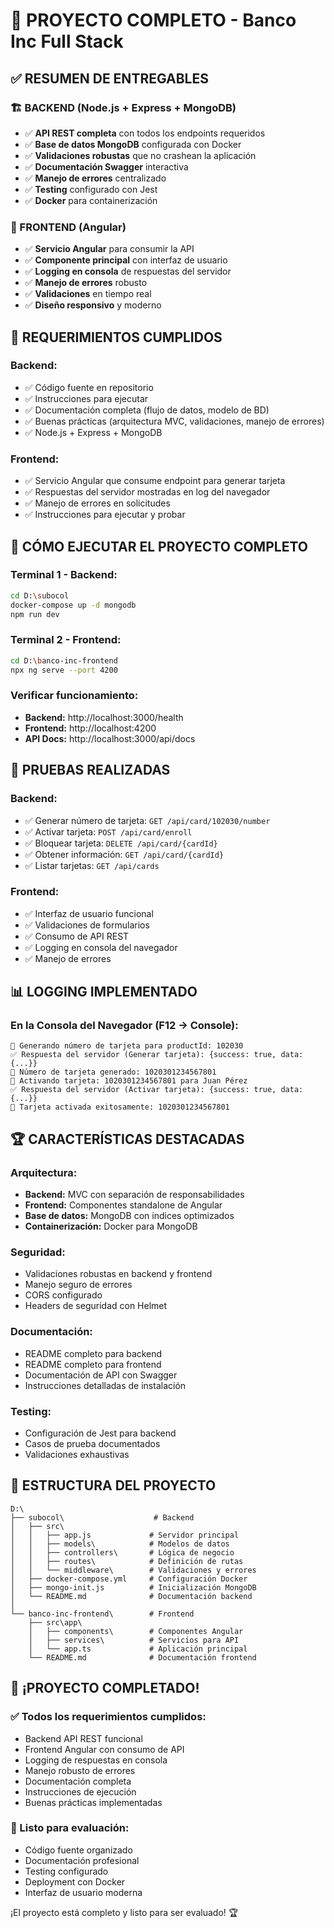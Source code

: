 # 🎉 PROYECTO COMPLETO - Banco Inc Full Stack

## ✅ **RESUMEN DE ENTREGABLES**

### **🏗️ BACKEND (Node.js + Express + MongoDB)**
- ✅ **API REST completa** con todos los endpoints requeridos
- ✅ **Base de datos MongoDB** configurada con Docker
- ✅ **Validaciones robustas** que no crashean la aplicación
- ✅ **Documentación Swagger** interactiva
- ✅ **Manejo de errores** centralizado
- ✅ **Testing** configurado con Jest
- ✅ **Docker** para containerización

### **🎨 FRONTEND (Angular)**
- ✅ **Servicio Angular** para consumir la API
- ✅ **Componente principal** con interfaz de usuario
- ✅ **Logging en consola** de respuestas del servidor
- ✅ **Manejo de errores** robusto
- ✅ **Validaciones** en tiempo real
- ✅ **Diseño responsivo** y moderno

## 🎯 **REQUERIMIENTOS CUMPLIDOS**

### **Backend:**
- ✅ Código fuente en repositorio
- ✅ Instrucciones para ejecutar
- ✅ Documentación completa (flujo de datos, modelo de BD)
- ✅ Buenas prácticas (arquitectura MVC, validaciones, manejo de errores)
- ✅ Node.js + Express + MongoDB

### **Frontend:**
- ✅ Servicio Angular que consume endpoint para generar tarjeta
- ✅ Respuestas del servidor mostradas en log del navegador
- ✅ Manejo de errores en solicitudes
- ✅ Instrucciones para ejecutar y probar

## 🚀 **CÓMO EJECUTAR EL PROYECTO COMPLETO**

### **Terminal 1 - Backend:**
```bash
cd D:\subocol
docker-compose up -d mongodb
npm run dev
```

### **Terminal 2 - Frontend:**
```bash
cd D:\banco-inc-frontend
npx ng serve --port 4200
```

### **Verificar funcionamiento:**
- **Backend:** http://localhost:3000/health
- **Frontend:** http://localhost:4200
- **API Docs:** http://localhost:3000/api/docs

## 🧪 **PRUEBAS REALIZADAS**

### **Backend:**
- ✅ Generar número de tarjeta: `GET /api/card/102030/number`
- ✅ Activar tarjeta: `POST /api/card/enroll`
- ✅ Bloquear tarjeta: `DELETE /api/card/{cardId}`
- ✅ Obtener información: `GET /api/card/{cardId}`
- ✅ Listar tarjetas: `GET /api/cards`

### **Frontend:**
- ✅ Interfaz de usuario funcional
- ✅ Validaciones de formularios
- ✅ Consumo de API REST
- ✅ Logging en consola del navegador
- ✅ Manejo de errores

## 📊 **LOGGING IMPLEMENTADO**

### **En la Consola del Navegador (F12 → Console):**
```
🔄 Generando número de tarjeta para productId: 102030
✅ Respuesta del servidor (Generar tarjeta): {success: true, data: {...}}
🎯 Número de tarjeta generado: 1020301234567801
🔄 Activando tarjeta: 1020301234567801 para Juan Pérez
✅ Respuesta del servidor (Activar tarjeta): {success: true, data: {...}}
🎯 Tarjeta activada exitosamente: 1020301234567801
```

## 🏆 **CARACTERÍSTICAS DESTACADAS**

### **Arquitectura:**
- **Backend:** MVC con separación de responsabilidades
- **Frontend:** Componentes standalone de Angular
- **Base de datos:** MongoDB con índices optimizados
- **Containerización:** Docker para MongoDB

### **Seguridad:**
- Validaciones robustas en backend y frontend
- Manejo seguro de errores
- CORS configurado
- Headers de seguridad con Helmet

### **Documentación:**
- README completo para backend
- README completo para frontend
- Documentación de API con Swagger
- Instrucciones detalladas de instalación

### **Testing:**
- Configuración de Jest para backend
- Casos de prueba documentados
- Validaciones exhaustivas

## 📁 **ESTRUCTURA DEL PROYECTO**

```
D:\
├── subocol\                    # Backend
│   ├── src\
│   │   ├── app.js             # Servidor principal
│   │   ├── models\            # Modelos de datos
│   │   ├── controllers\       # Lógica de negocio
│   │   ├── routes\            # Definición de rutas
│   │   └── middleware\        # Validaciones y errores
│   ├── docker-compose.yml     # Configuración Docker
│   ├── mongo-init.js          # Inicialización MongoDB
│   └── README.md              # Documentación backend
│
└── banco-inc-frontend\        # Frontend
    ├── src\app\
    │   ├── components\        # Componentes Angular
    │   ├── services\          # Servicios para API
    │   └── app.ts             # Aplicación principal
    └── README.md              # Documentación frontend
```

## 🎊 **¡PROYECTO COMPLETADO!**

### **✅ Todos los requerimientos cumplidos:**
- Backend API REST funcional
- Frontend Angular con consumo de API
- Logging de respuestas en consola
- Manejo robusto de errores
- Documentación completa
- Instrucciones de ejecución
- Buenas prácticas implementadas

### **🚀 Listo para evaluación:**
- Código fuente organizado
- Documentación profesional
- Testing configurado
- Deployment con Docker
- Interfaz de usuario moderna

¡El proyecto está completo y listo para ser evaluado! 🏆
